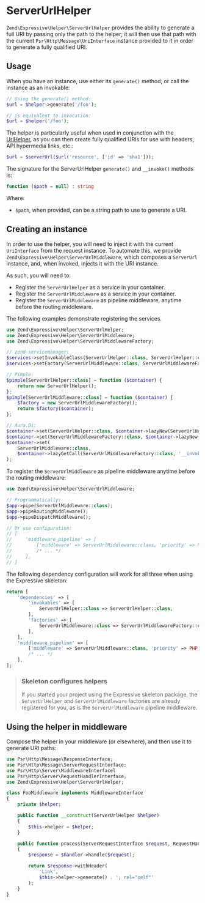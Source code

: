 # ServerUrlHelper

`Zend\Expressive\Helper\ServerUrlHelper` provides the ability to generate a full
URI by passing only the path to the helper; it will then use that path with the
current `Psr\Http\Message\UriInterface` instance provided to it in order to
generate a fully qualified URI.

## Usage

When you have an instance, use either its `generate()` method, or call the
instance as an invokable:

```php
// Using the generate() method:
$url = $helper->generate('/foo');

// is equivalent to invocation:
$url = $helper('/foo');
```

The helper is particularly useful when used in conjunction with the
[UrlHelper](url-helper.md), as you can then create fully qualified URIs for use
with headers, API hypermedia links, etc.:

```php
$url = $serverUrl($url('resource', ['id' => 'sha1']));
```

The signature for the ServerUrlHelper `generate()` and `__invoke()` methods is:

```php
function ($path = null) : string
```

Where:

- `$path`, when provided, can be a string path to use to generate a URI.

## Creating an instance

In order to use the helper, you will need to inject it with the current
`UriInterface` from the request instance. To automate this, we provide
`Zend\Expressive\Helper\ServerUrlMiddleware`, which composes a `ServerUrl`
instance, and, when invoked, injects it with the URI instance.

As such, you will need to:

- Register the `ServerUrlHelper` as a service in your container.
- Register the `ServerUrlMiddleware` as a service in your container.
- Register the `ServerUrlMiddleware` as pipeline middleware, anytime
  before the routing middleware.

The following examples demonstrate registering the services.

```php
use Zend\Expressive\Helper\ServerUrlHelper;
use Zend\Expressive\Helper\ServerUrlMiddleware;
use Zend\Expressive\Helper\ServerUrlMiddlewareFactory;

// zend-servicemanager:
$services->setInvokableClass(ServerUrlHelper::class, ServerUrlHelper::class);
$services->setFactory(ServerUrlMiddleware::class, ServerUrlMiddlewareFactory::class);

// Pimple:
$pimple[ServerUrlHelper::class] = function ($container) {
    return new ServerUrlHelper();
};
$pimple[ServerUrlMiddleware::class] = function ($container) {
    $factory = new ServerUrlMiddlewareFactory();
    return $factory($container);
};

// Aura.Di:
$container->set(ServerUrlHelper::class, $container->lazyNew(ServerUrlHelper::class));
$container->set(ServerUrlMiddlewareFactory::class, $container->lazyNew(ServerUrlMiddlewareFactory::class));
$container->set(
    ServerUrlMiddleware::class,
    $container->lazyGetCall(ServerUrlMiddlewareFactory::class, '__invoke', $container)
);
```

To register the `ServerUrlMiddleware` as pipeline middleware anytime before the
routing middleware:

```php
use Zend\Expressive\Helper\ServerUrlMiddleware;

// Programmatically:
$app->pipe(ServerUrlMiddleware::class);
$app->pipeRoutingMiddleware();
$app->pipeDispatchMiddleware();

// Or use configuration:
// [
//     'middleware_pipeline' => [
//         ['middleware' => ServerUrlMiddleware::class, 'priority' => PHP_INT_MAX],
//         /* ... */
//     ],
// ]
```

The following dependency configuration will work for all three when using the
Expressive skeleton:

```php
return [
    'dependencies' => [
        'invokables' => [
            ServerUrlHelper::class => ServerUrlHelper::class,
        ],
        'factories' => [
            ServerUrlMiddleware::class => ServerUrlMiddlewareFactory::class,
        ],
    ],
    'middleware_pipeline' => [
        ['middleware' => ServerUrlMiddleware::class, 'priority' => PHP_INT_MAX],
        /* ... */
    ],
];
```

> ### Skeleton configures helpers
>
> If you started your project using the Expressive skeleton package, the
> `ServerUrlHelper` and `ServerUrlMiddleware` factories are already registered
> for you, as is the `ServerUrlMiddleware` pipeline middleware.

## Using the helper in middleware

Compose the helper in your middleware (or elsewhere), and then use it to
generate URI paths:

```php
use Psr\Http\Message\ResponseInterface;
use Psr\Http\Message\ServerRequestInterface;
use Psr\Http\Server\MiddlewareInterfacel
use Psr\Http\Server\RequestHandlerInterface;
use Zend\Expressive\Helper\ServerUrlHelper;

class FooMiddleware implements MiddlewareInterface
{
    private $helper;

    public function __construct(ServerUrlHelper $helper)
    {
        $this->helper = $helper;
    }

    public function process(ServerRequestInterface $request, RequestHandlerInterface $handler) : ResponseInterface
    {
        $response = $handler->handle($request);

        return $response->withHeader(
            'Link',
            $this->helper->generate() . '; rel="self"'
        );
    }
}
```
